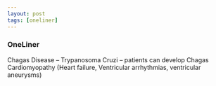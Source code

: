 ```yaml
---
layout: post
tags: [oneliner]
---
```



### OneLiner

Chagas Disease – Trypanosoma Cruzi – patients can develop Chagas Cardiomyopathy (Heart failure, Ventricular arrhythmias, ventricular aneurysms)
